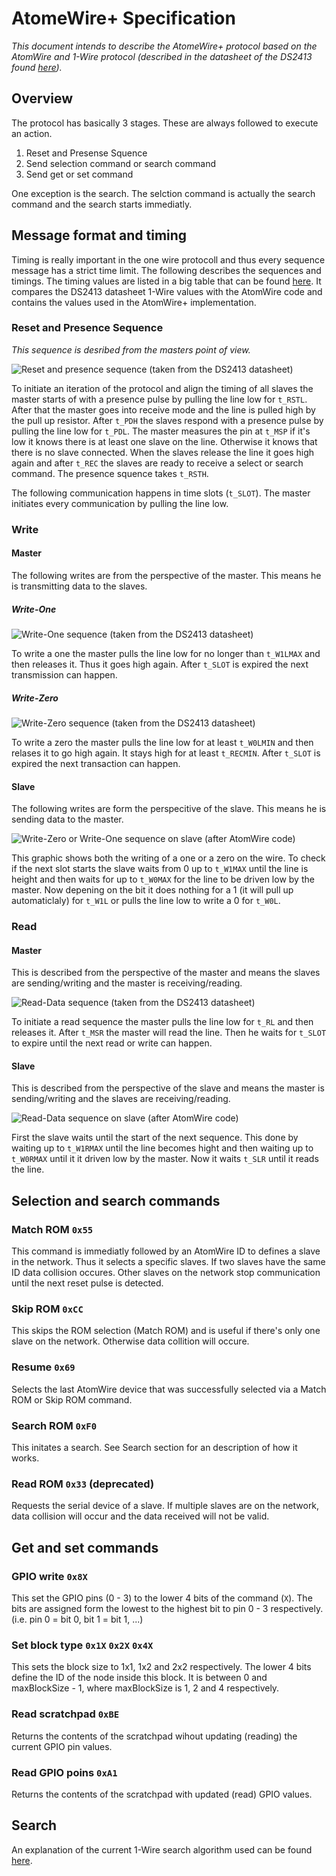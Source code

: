 # AtomeWire+ Specification

_This document intends to describe the AtomeWire+ protocol based on the AtomWire and 1-Wire protocol (described in the datasheet of the DS2413 found [here](https://datasheets.maximintegrated.com/en/ds/DS2413.pdf))._

## Overview

The protocol has basically 3 stages. These are always followed to execute an action.

1. Reset and Presense Squence
2. Send selection command or search command
3. Send get or set command

One exception is the search. The selction command is actually the search command and the search starts immediatly.

## Message format and timing

Timing is really important in the one wire protocoll and thus every sequence message has a strict time limit. The following describes the sequences and timings. The timing values are listed in a big table that can be found [here](https://docs.google.com/spreadsheets/d/1yPVSfb1niXWbVkhceOln84PVQOyeUlXaM6V_9AKL58c/edit?usp=sharing). It compares the DS2413 datasheet 1-Wire values with the AtomWire code and contains the values used in the AtomWire+ implementation.

### Reset and Presence Sequence

_This sequence is desribed from the masters point of view._

![Reset and presence sequence (taken from the DS2413 datasheet)](img/reset_presence_pulse.png)

To initiate an iteration of the protocol and align the timing of all slaves the master starts of with a presence pulse by pulling the line low for `t_RSTL`. After that the master goes into receive mode and the line is pulled high by the pull up resistor. After `t_PDH` the slaves respond with a presence pulse by pulling the line low for `t_PDL`. The master measures the pin at `t_MSP` if it's low it knows there is at least one slave on the line. Otherwise it knows that there is no slave connected. When the slaves release the line it goes high again and after `t_REC` the slaves are ready to receive a select or search command. The presence squence takes `t_RSTH`.

The following communication happens in time slots (`t_SLOT`). The master initiates every communication by pulling the line low.

### Write

#### Master

The following writes are from the perspective of the master. This means he is transmitting data to the slaves.

##### Write-One

![Write-One sequence (taken from the DS2413 datasheet)](img/write-one.png)

To write a one the master pulls the line low for no longer than `t_W1LMAX` and then releases it. Thus it goes high again. After `t_SLOT` is expired the next transmission can happen.

##### Write-Zero

![Write-Zero sequence (taken from the DS2413 datasheet)](img/write-zero.png)

To write a zero the master pulls the line low for at least `t_W0LMIN` and then relases it to go high again. It stays high for at least `t_RECMIN`. After `t_SLOT` is expired the next transaction can happen.

#### Slave

The following writes are form the perspecitive of the slave. This means he is sending data to the master. 

![Write-Zero or Write-One sequence on slave (after AtomWire code)](img/write-one_zero-slave.png)

This graphic shows both the writing of a one or a zero on the wire. To check if the next slot starts the slave waits from 0 up to `t_W1MAX` until the line is height and then waits for up to `t_W0MAX` for the line to be driven low by the master. Now depening on the bit it does nothing for a 1 (it will pull up automaticlaly) for `t_W1L` or pulls the line low to write a 0 for `t_W0L`.

### Read

#### Master

This is described from the perspective of the master and means the slaves are sending/writing and the master is receiving/reading.

![Read-Data sequence (taken from the DS2413 datasheet)](img/read-data.png)

To initiate a read sequence the master pulls the line low for `t_RL` and then releases it. After `t_MSR` the master will read the line. Then he waits for `t_SLOT` to expire until the next read or write can happen.

#### Slave

This is described from the perspective of the slave and means the master is sending/writing and the slaves are receiving/reading.

![Read-Data sequence on slave (after AtomWire code)](img/read-data-slave.png)

First the slave waits until the start of the next sequence. This done by waiting up to `t_W1RMAX` until the line becomes hight and then waiting up to `t_W0RMAX` until it it driven low by the master. Now it waits `t_SLR` until it reads the line.

## Selection and search commands

### Match ROM `0x55`

This command is immediatly followed by an AtomWire ID to defines a slave in the network. Thus it selects a specific slaves. If two slaves have the same ID data collision occures. Other slaves on the network stop communication until the next reset pulse is detected.

### Skip ROM `0xCC`

This skips the ROM selection (Match ROM) and is useful if there's only one slave on the network. Otherwise data collition will occure.

### Resume `0x69`

Selects the last AtomWire device that was successfully selected via a Match ROM or Skip ROM command.

### Search ROM `0xF0`

This initates a search. See Search section for an description of how it works.

### Read ROM `0x33` (deprecated)

Requests the serial device of a slave. If multiple slaves are on the network, data collision will occur and the data received will not be valid.

## Get and set commands

### GPIO write `0x8X`

This set the GPIO pins (0 - 3) to the lower 4 bits of the command (`X`). The bits are assigned form the lowest to the highest bit to pin 0 - 3 respectively. (i.e. pin 0 = bit 0, bit 1 = bit 1, ...)

### Set block type `0x1X` `0x2X` `0x4X`

This sets the block size to 1x1, 1x2 and 2x2 respectively. The lower 4 bits define the ID of the node inside this block. It is between 0 and maxBlockSize - 1, where maxBlockSize is 1, 2 and 4 respectively.

### Read scratchpad `0xBE`

Returns the contents of the scratchpad wihout updating (reading) the current GPIO pin values.

### Read GPIO poins `0xA1`

Returns the contents of the scratchpad with updated (read) GPIO values.

## Search

An explanation of the current 1-Wire search algorithm used can be found [here](https://www.maximintegrated.com/en/app-notes/index.mvp/id/187).